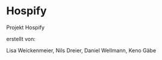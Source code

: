 # Hospify
Projekt Hospify

erstellt von:

Lisa Weickenmeier,
Nils Dreier,
Daniel Wellmann,
Keno Gäbe